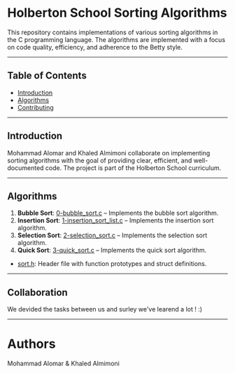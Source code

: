 
# Holberton School Sorting Algorithms
This repository contains implementations of various sorting algorithms in the C programming language. The algorithms are implemented with a focus on code quality, efficiency, and adherence to the Betty style.

---

## Table of Contents

- [Introduction](#introduction)  
- [Algorithms](#algorithms)
- [Contributing](#contributing)  
  

---

## Introduction

Mohammad Alomar and Khaled Almimoni collaborate on implementing sorting algorithms with the goal of providing clear, efficient, and well-documented code. The project is part of the Holberton School curriculum.

---

## Algorithms

1. **Bubble Sort**: [0-bubble_sort.c](0-bubble_sort.c) – Implements the bubble sort algorithm.  
2. **Insertion Sort**: [1-insertion_sort_list.c](1-insertion_sort_list.c) – Implements the insertion sort algorithm.  
3. **Selection Sort**: [2-selection_sort.c](2-selection_sort.c) – Implements the selection sort algorithm.  
4. **Quick Sort**: [3-quick_sort.c](3-quick_sort.c) – Implements the quick sort algorithm.  

- [sort.h](sort.h): Header file with function prototypes and struct definitions.

---

## Collaboration

We devided the tasks between us and surley we've learend a lot ! :)


---

# Authors
Mohammad Alomar & Khaled Almimoni